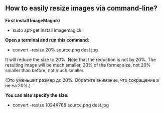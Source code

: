 ## How to easily resize images via command-line?

**First install ImageMagick:**

- sudo apt-get install imagemagick

**Open a terminal and run this command:**

- convert  -resize 20% source.png dest.jpg

It will reduce the size to 20%. Note that the reduction is not by 20%. The resulting image will be much smaller, 20% of the former size, not 20% smaller than before, not much smaller.

(Это уменьшит размер до 20%. Обратите внимание, что сокращение а не на 20%.)

**You can also specify the size:**

- convert -resize 1024X768  source.png dest.jpg

